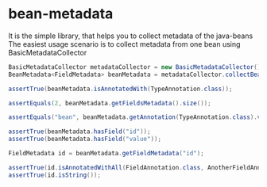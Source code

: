# bean-metadata
It is the simple library, that helps you to collect metadata of the java-beans
The easiest usage scenario is to collect metadata from one bean using BasicMetadataCollector
```java
BasicMetadataCollector metadataCollector = new BasicMetadataCollector();
BeanMetadata<FieldMetadata> beanMetadata = metadataCollector.collectBeanMetadata(Bean.class);

assertTrue(beanMetadata.isAnnotatedWith(TypeAnnotation.class));

assertEquals(2, beanMetadata.getFieldsMetadata().size());

assertEquals("bean", beanMetadata.getAnnotation(TypeAnnotation.class).value());

assertTrue(beanMetadata.hasField("id"));
assertTrue(beanMetadata.hasField("value"));

FieldMetadata id = beanMetadata.getFieldMetadata("id");

assertTrue(id.isAnnotatedWithAll(FieldAnnotation.class, AnotherFieldAnnotation.class));
assertTrue(id.isString());
```
